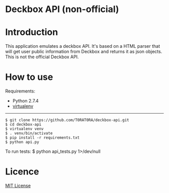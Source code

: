 Deckbox API (non-official)
==========

Introduction
==========
This application emulates a deckbox API.
It's based on a HTML parser that will get user public information from Deckbox and returns it as json objects.
This is not the official Deckbox API.

How to use
==========
Requirements:

* Python 2.7.4
* [virtualenv](http://www.virtualenv.org/)

---

    $ git clone https://github.com/T0RAT0RA/deckbox-api.git
    $ cd deckbox-api
    $ virtualenv venv
    $ . venv/bin/activate
    $ pip install -r requirements.txt
    $ python api.py

To run tests:
    $ python api_tests.py 1>/dev/null


Licence
==========

[MIT License](LICENSE.md)

